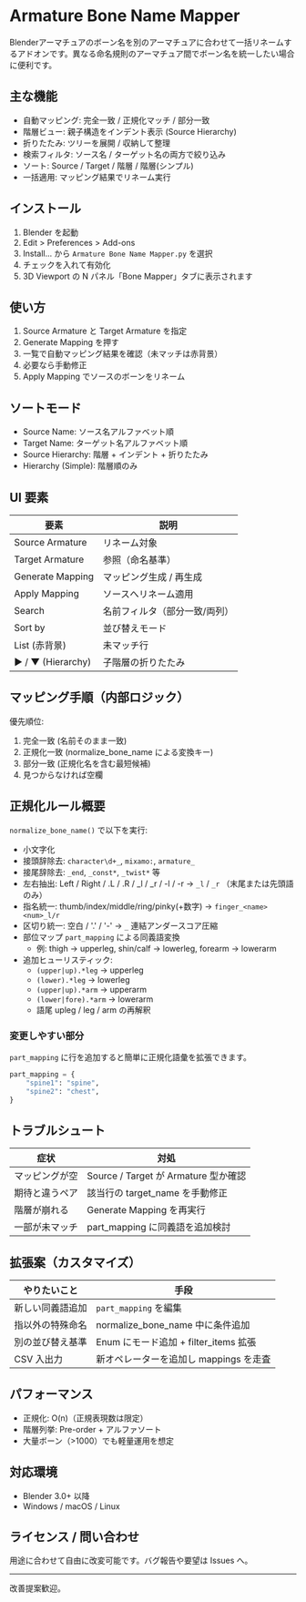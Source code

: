 # Armature Bone Name Mapper

Blenderアーマチュアのボーン名を別のアーマチュアに合わせて一括リネームするアドオンです。異なる命名規則のアーマチュア間でボーン名を統一したい場合に便利です。

## 主な機能
- 自動マッピング: 完全一致 / 正規化マッチ / 部分一致
- 階層ビュー: 親子構造をインデント表示 (Source Hierarchy)
- 折りたたみ: ツリーを展開 / 収納して整理
- 検索フィルタ: ソース名 / ターゲット名の両方で絞り込み
- ソート: Source / Target / 階層 / 階層(シンプル)
- 一括適用: マッピング結果でリネーム実行
## インストール
1. Blender を起動
2. Edit > Preferences > Add-ons
3. Install... から `Armature Bone Name Mapper.py` を選択
4. チェックを入れて有効化
5. 3D Viewport の N パネル「Bone Mapper」タブに表示されます
## 使い方
1. Source Armature と Target Armature を指定
2. Generate Mapping を押す
3. 一覧で自動マッピング結果を確認（未マッチは赤背景）
4. 必要なら手動修正
5. Apply Mapping でソースのボーンをリネーム

## ソートモード
- Source Name: ソース名アルファベット順
- Target Name: ターゲット名アルファベット順
- Source Hierarchy: 階層 + インデント + 折りたたみ
- Hierarchy (Simple): 階層順のみ

## UI 要素
| 要素 | 説明 |
|------|------|
| Source Armature | リネーム対象 |
| Target Armature | 参照（命名基準） |
| Generate Mapping | マッピング生成 / 再生成 |
| Apply Mapping | ソースへリネーム適用 |
| Search | 名前フィルタ（部分一致/両列） |
| Sort by | 並び替えモード |
| List (赤背景) | 未マッチ行 |
| ▶ / ▼ (Hierarchy) | 子階層の折りたたみ |


## マッピング手順（内部ロジック）
優先順位:
1. 完全一致 (名前そのまま一致)
2. 正規化一致 (normalize_bone_name による変換キー)
3. 部分一致 (正規化名を含む最短候補)
4. 見つからなければ空欄

## 正規化ルール概要
`normalize_bone_name()` で以下を実行:
- 小文字化
- 接頭辞除去: `character\d+_`, `mixamo:`, `armature_`
- 接尾辞除去: `_end`, `_const*`, `_twist*` 等
- 左右抽出: Left / Right / .L / .R / _l / _r / -l / -r → `_l` / `_r` （末尾または先頭語のみ）
- 指名統一: thumb/index/middle/ring/pinky(+数字) → `finger_<name><num>_l/r`
- 区切り統一: 空白 / '.' / '-' → `_` 連結アンダースコア圧縮
- 部位マップ `part_mapping` による同義語変換
  - 例: thigh → upperleg, shin/calf → lowerleg, forearm → lowerarm
- 追加ヒューリスティック:
  - `(upper|up).*leg` → upperleg
  - `(lower).*leg` → lowerleg
  - `(upper|up).*arm` → upperarm
  - `(lower|fore).*arm` → lowerarm
  - 語尾 upleg / leg / arm の再解釈

### 変更しやすい部分
`part_mapping` に行を追加すると簡単に正規化語彙を拡張できます。
```python
part_mapping = {
    "spine1": "spine",
    "spine2": "chest",
}
```

## トラブルシュート
| 症状 | 対処 |
|------|------|
| マッピングが空 | Source / Target が Armature 型か確認 |
| 期待と違うペア | 該当行の target_name を手動修正 |
| 階層が崩れる | Generate Mapping を再実行 |
| 一部が未マッチ | part_mapping に同義語を追加検討 |

## 拡張案（カスタマイズ）
| やりたいこと | 手段 |
|---------------|------|
| 新しい同義語追加 | `part_mapping` を編集 |
| 指以外の特殊命名 | normalize_bone_name 中に条件追加 |
| 別の並び替え基準 | Enum にモード追加 + filter_items 拡張 |
| CSV 入出力 | 新オペレーターを追加し mappings を走査 |

## パフォーマンス
- 正規化: O(n)（正規表現数は限定）
- 階層列挙: Pre-order + アルファソート
- 大量ボーン（>1000）でも軽量運用を想定

## 対応環境
- Blender 3.0+ 以降
- Windows / macOS / Linux


## ライセンス / 問い合わせ
用途に合わせて自由に改変可能です。バグ報告や要望は Issues へ。

---

改善提案歓迎。
